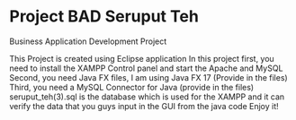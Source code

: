 # Project BAD Seruput Teh
 Business Application Development Project
 
This Project is created using Eclipse application
In this project first, you need to install the XAMPP Control panel and start the Apache and MySQL
Second, you need Java FX files, I am using Java FX 17 (Provide in the files)
Third, you need a MySQL Connector for Java (provide in the files)
seruput_teh(3).sql is the database which is used for the XAMPP and 
it can verify the data that you guys input in the GUI from the java code
Enjoy it!
